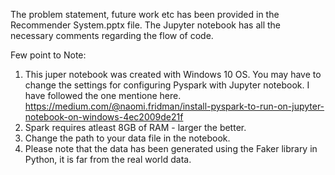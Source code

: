 The problem statement, future work etc has been provided in the Recommender System.pptx file. The Jupyter notebook has all the necessary comments regarding the flow of code.

Few point to Note: 
1. This juper notebook was created with Windows 10 OS. You may have to change the settings for configuring Pyspark with Jupyter notebook. I have followed the one mentione here. https://medium.com/@naomi.fridman/install-pyspark-to-run-on-jupyter-notebook-on-windows-4ec2009de21f
2. Spark requires atleast 8GB of RAM - larger the better. 
3. Change the path to your data file in the notebook.
4. Please note that the data has been generated using the Faker library in Python, it is far from the real world data.  
